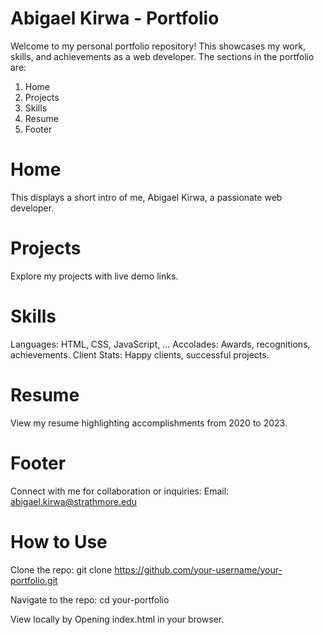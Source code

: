 # Abigael Kirwa - Portfolio
Welcome to my personal portfolio repository! This showcases my work, skills, and achievements as a web developer. The sections in the portfolio are:

1) Home 
2) Projects
3) Skills
4) Resume
5) Footer

# Home 
This displays a short intro of me, Abigael Kirwa, a passionate web developer.

# Projects
Explore my projects with live demo links.

# Skills
Languages: HTML, CSS, JavaScript, ...
Accolades: Awards, recognitions, achievements.
Client Stats: Happy clients, successful projects.

# Resume
View my resume highlighting accomplishments from 2020 to 2023.

# Footer
Connect with me for collaboration or inquiries:
Email: abigael.kirwa@strathmore.edu

# How to Use
Clone the repo: git clone https://github.com/your-username/your-portfolio.git

Navigate to the repo: cd your-portfolio

View locally by Opening index.html in your browser.




